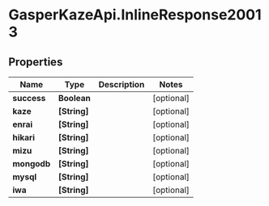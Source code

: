 # GasperKazeApi.InlineResponse20013

## Properties

Name | Type | Description | Notes
------------ | ------------- | ------------- | -------------
**success** | **Boolean** |  | [optional] 
**kaze** | **[String]** |  | [optional] 
**enrai** | **[String]** |  | [optional] 
**hikari** | **[String]** |  | [optional] 
**mizu** | **[String]** |  | [optional] 
**mongodb** | **[String]** |  | [optional] 
**mysql** | **[String]** |  | [optional] 
**iwa** | **[String]** |  | [optional] 


